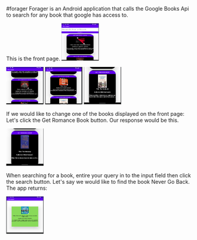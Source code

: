 #forager
Forager is an Android application that calls the Google Books Api to search for any book that google has access to.

This is the front page.
<img src="images/front-mystery.png" width="100" height="100">

<img src="images/front-fantasy.png" width="100" height="100">

<img src="images/front-scifi.png" width="100" height="100">

<img src="images/front-romance.png" width="100" height="100">

If we would like to change one of the books displayed on the front page:
Let's click the Get Romance Book button. Our response would be this.

<img src="images/front-romance-search-results.png" width="100" height="100">

When searching for a book, entire your query in to the input field then click the search button. Let's say we would like to find the book Never Go Back. The app returns:

<img src="images/search-results.png" width="100" height="100">